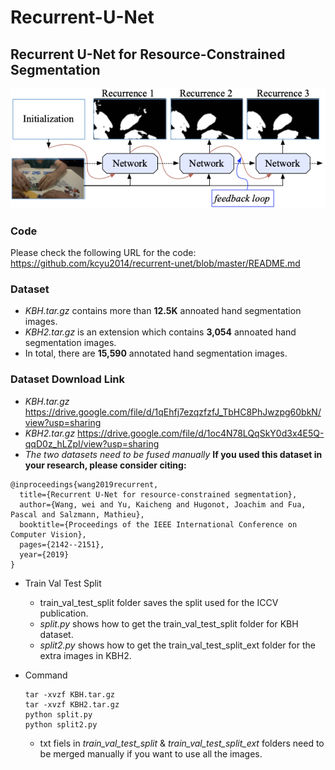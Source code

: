 # Recurrent-U-Net
## Recurrent U-Net for Resource-Constrained Segmentation

![Coarse to Fine Hand Segmentation with Recurrent U-Net](https://github.com/WeiWangTrento/Recurrent-U-Net/blob/master/loop.png?raw=true)

### Code
Please check the following URL for the code:
https://github.com/kcyu2014/recurrent-unet/blob/master/README.md

### Dataset
- *KBH.tar.gz* contains more than **12.5K** annoated hand segmentation images.
- *KBH2.tar.gz* is an extension which contains **3,054** annoated hand segmentation images.
- In total, there are **15,590** annotated hand segmentation images.

### Dataset Download Link
- *KBH.tar.gz* 
https://drive.google.com/file/d/1qEhfj7ezqzfzfJ_TbHC8PhJwzpg60bkN/view?usp=sharing
- *KBH2.tar.gz*
https://drive.google.com/file/d/1oc4N78LQqSkY0d3x4E5Q-qqD0z_hLZpI/view?usp=sharing
- *The two datasets need to be fused manually*
**If you used this dataset in your research, please consider citing:**

```
@inproceedings{wang2019recurrent,
  title={Recurrent U-Net for resource-constrained segmentation},
  author={Wang, wei and Yu, Kaicheng and Hugonot, Joachim and Fua, Pascal and Salzmann, Mathieu},
  booktitle={Proceedings of the IEEE International Conference on Computer Vision},
  pages={2142--2151},
  year={2019}
}
```

- Train Val Test Split
  - train_val_test_split folder saves the split used for the ICCV publication.
  - *split.py* shows how to get the train_val_test_split folder for KBH dataset.
  - *split2.py* shows how to get the train_val_test_split_ext folder for the extra images in KBH2.

- Command
  ``` 
  tar -xvzf KBH.tar.gz
  tar -xvzf KBH2.tar.gz
  python split.py
  python split2.py
  ```
  - txt fiels in *train_val_test_split* & *train_val_test_split_ext* folders need to be merged manually if you want to use all the images.

